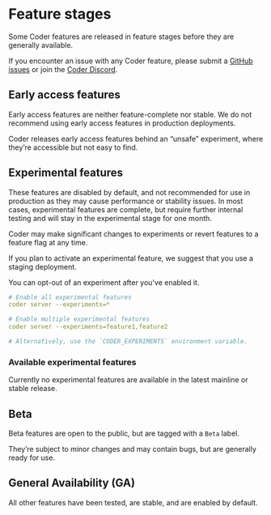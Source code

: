 # Feature stages

Some Coder features are released in feature stages before they are generally
available.

If you encounter an issue with any Coder feature, please submit a
[GitHub issues](https://github.com/coder/coder/issues) or join the
[Coder Discord](https://discord.gg/coder).

## Early access features

Early access features are neither feature-complete nor stable. We do not
recommend using early access features in production deployments.

Coder releases early access features behind an “unsafe” experiment, where
they’re accessible but not easy to find.

## Experimental features

These features are disabled by default, and not recommended for use in
production as they may cause performance or stability issues. In most cases,
experimental features are complete, but require further internal testing and
will stay in the experimental stage for one month.

Coder may make significant changes to experiments or revert features to a
feature flag at any time.

If you plan to activate an experimental feature, we suggest that you use a
staging deployment.

You can opt-out of an experiment after you've enabled it.

```yaml
# Enable all experimental features
coder server --experiments=*

# Enable multiple experimental features
coder server --experiments=feature1,feature2

# Alternatively, use the `CODER_EXPERIMENTS` environment variable.
```

### Available experimental features

<!-- Code generated by scripts/release/docs_update_experiments.sh. DO NOT EDIT. -->
<!-- BEGIN: available-experimental-features -->

Currently no experimental features are available in the latest mainline or
stable release.

<!-- END: available-experimental-features -->

## Beta

Beta features are open to the public, but are tagged with a `Beta` label.

They’re subject to minor changes and may contain bugs, but are generally ready
for use.

## General Availability (GA)

All other features have been tested, are stable, and are enabled by default.
